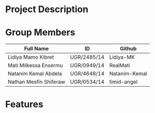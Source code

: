 # Project Description

# Group Members

| Full Name | ID | Github |
| ---- | ---- | ---- |
| Lidiya Mamo Kibret | UGR/2485/14 | Lidiya-MK |
| Mati Milkessa Ensermu | UGR/0949/14 | RealMati |
| Natanim Kemal Abdela | UGR/4648/14 | Natanim-Kemal |
| Nathan Mesfin Shiferaw | UGR/0534/14 | timid-angel |

# Features
